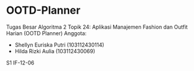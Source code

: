 # OOTD-Planner
Tugas Besar Algoritma 2 
Topik 24: Aplikasi Manajemen Fashion dan Outfit Harian (OOTD Planner)
Anggota:
- Shellyn Euriska Putri (103112430114)
- Hilda Rizki Aulia (103112430069)

S1 IF-12-06
